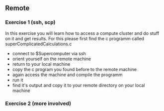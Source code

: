 ## Remote

### Exercise 1 (ssh, scp)

In this exercise you will learn how to access a compute cluster and do stuff on it and get results. For this please first find the c programm called superComplicatedCalculations.c

* connect to $Supercomputer via ssh
* orient yourself on the remote machine
* return to your local machine
* copy the c program you found before to the remote machine
* again access the machine and compile the programm
* run it
* find it's output and copy it to your remote directory on your local machine

### Exercise 2 (more involved)
